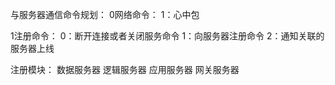 与服务器通信命令规划：
0网络命令：
    1：心中包

1注册命令：
    0：断开连接或者关闭服务命令
    1：向服务器注册命令
    2：通知关联的服务器上线

注册模块：
数据服务器
逻辑服务器
应用服务器
网关服务器

